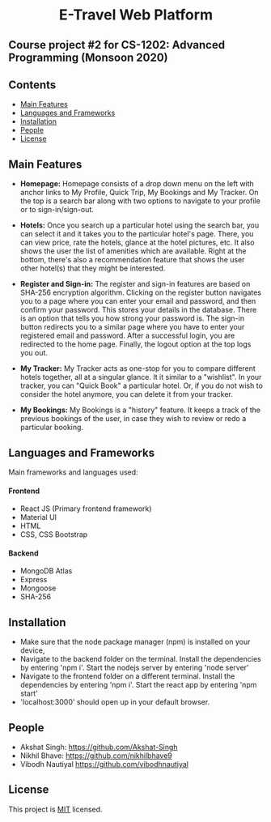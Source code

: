 <h1 align="center">E-Travel Web Platform </h1>
<h2>Course project #2 for CS-1202: Advanced Programming (Monsoon 2020) </h2>

## Contents
- [Main Features](#main-features)
- [Languages and Frameworks](#languages-and-frameworks)
- [Installation](#installation)
- [People](#people)
- [License](#license)


## Main Features 
- **Homepage:**
Homepage consists of a drop down menu on the left with anchor links to My Profile, Quick Trip, My Bookings and My Tracker. On the top is a search bar along with two options to navigate to your profile or to sign-in/sign-out.  

- **Hotels:**
Once you search up a particular hotel using the search bar, you can select it and it takes you to the particular hotel's page. There, you can view price, rate the hotels, glance at the hotel pictures, etc. It also shows the user the list of amenities which are available. Right at the bottom, there's also a recommendation feature that shows the user other hotel(s) that they might be interested. 

- **Register and Sign-in:**
The register and sign-in features are based on SHA-256 encryption algorithm. Clicking on the register button navigates you to a page where you can enter your email and password, and then confirm your password. This stores your details in the database. There is an option that tells you how strong your password is. 
The sign-in button redirects you to a similar page where you have to enter your registered email and password. After a successful login, you are redirected to the home page. Finally, the logout option at the top logs you out. 

- **My Tracker:**
My Tracker acts as one-stop for you to compare different hotels together, all at a singular glance. It it similar to a "wishlist". In your tracker, you can "Quick Book" a particular hotel. Or, if you do not wish to consider the hotel anymore, you can delete it from your tracker.

- **My Bookings:**
My Bookings is a "history" feature. It keeps a track of the previous bookings of the user, in case they wish to review or redo a particular booking. 


## Languages and Frameworks 
Main frameworks and languages used: 
#### Frontend
- React JS (Primary frontend framework)
- Material UI
- HTML 
- CSS, CSS Bootstrap

#### Backend 
- MongoDB Atlas
- Express 
- Mongoose  
- SHA-256

## Installation
- Make sure that the node package manager (npm) is installed on your device,
- Navigate to the backend folder on the terminal. Install the dependencies by entering 'npm i'. Start the nodejs server by entering 'node server' 
- Navigate to the frontend folder on a different terminal. Install the dependencies by entering 'npm i'. Start the react app by entering 'npm start'
- 'localhost:3000' should open up in your default browser. 

## People 
- Akshat Singh: 
https://github.com/Akshat-Singh
- Nikhil Bhave:
https://github.com/nikhilbhave9
- Vibodh Nautiyal 
https://github.com/vibodhnautiyal

## License
This project is [MIT](https://opensource.org/licenses/MIT) licensed. 
